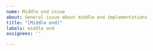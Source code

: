 ```yaml
---
name: Middle end issue
about: General issue about middle end implementations
title: "[Middle end]"
labels: middle end
assignees: ''

---
```



